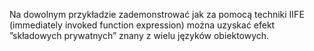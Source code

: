 Na dowolnym przykładzie zademonstrować jak za pomocą techniki IIFE (immediately
invoked function expression) można uzyskać efekt ”składowych prywatnych” znany z wielu
języków obiektowych.